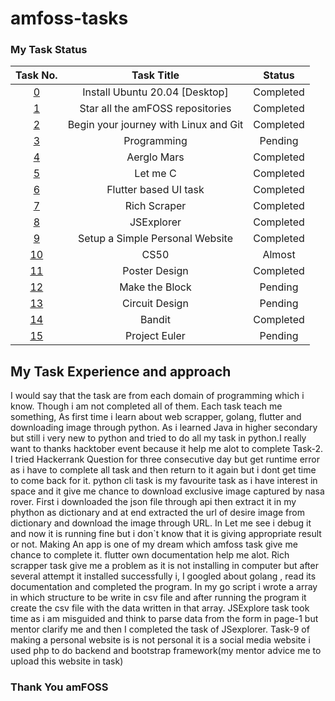 # amfoss-tasks
### My Task Status
|Task No.| Task Title | Status  |
|:-:| :---:   | :-: |
| [0](Task-0) | Install Ubuntu 20.04 [Desktop] | Completed |
|[1](Task-1) |  Star all the amFOSS repositories | Completed |
| [2](Task-2) | Begin your journey with Linux and Git | Completed |
| [3]() | Programming | Pending |
| [4](Task-4) | Aerglo Mars | Completed |
| [5](Task-5) | Let me C | Completed |
| [6](Task-6) | Flutter based UI task | Completed |
| [7](Task-7) | Rich Scraper | Completed |
| [8](Task-8) | JSExplorer | Completed |
| [9](Task-9) | Setup a Simple Personal Website | Completed |
| [10](Task-10) | CS50 | Almost |
| [11](task-11) | Poster Design | Completed |
| [12]() | Make the Block | Pending |
| [13](Task-13) | Circuit Design | Pending |
| [14](Task-14) | Bandit | Completed |
| [15]() | Project Euler | Pending |


## My Task Experience and approach
I would say that the task are from each domain of programming which i know. Though i am not completed all of them. Each task teach me something, As first time i learn about web scrapper, golang, flutter and downloading image through python. As i learned Java in higher secondary but still i very new to python and tried to do all my task in python.I really want to thanks hacktober event because it help me alot to complete Task-2. I tried Hackerrank Question for three consecutive day but get runtime error as i have to complete all task and then return to it again but i dont get time to come back for it. python cli task is my favourite task as i have interest in space and it give me chance to download exclusive image captured by nasa rover. First i downloaded the json file through api then extract it in my phython as dictionary and at end extracted the url of desire image from dictionary and download the image through URL. In Let me see i debug it and now it is running fine but i don`t know that it is giving appropriate result or not. Making An app is one of my dream which amfoss task give me chance to complete it. flutter own documentation help me alot. Rich scrapper task give me a problem as it is not installing in computer but after several attempt it installed successfully i, I googled about golang , read its documentation and completed the program. In my go script i wrote a array in which structure to be write in csv file and after running the program it create the csv file with the data written in that array. JSExplore task took time as i am misguided and think to parse data from the form in page-1 but mentor clarify me and then I completed the task of JSexplorer. Task-9 of making a personal website is is not personal it is a social media website i used php to do backend and bootstrap framework(my mentor advice me to upload this website in task)


### Thank You amFOSS
